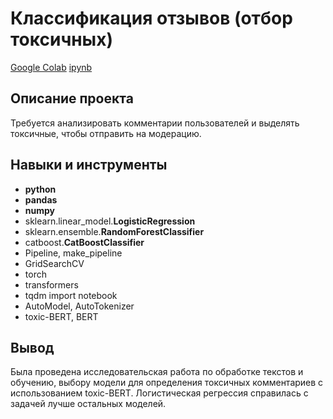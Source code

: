 # Классификация отзывов (отбор токсичных)

[Google Colab](https://drive.google.com/file/d/1EuVKONpoghtmZSUJZwy9x63ea8aha6G6/view?usp=sharing)    [ipynb](https://github.com/ipd0828/portfolio/blob/main/Project-4/Классификация%20отзывов.ipynb)

## Описание проекта

Требуется анализировать комментарии пользователей и выделять токсичные, чтобы отправить на модерацию.


## Навыки и инструменты

- **python**
- **pandas**
- **numpy**
- sklearn.linear_model.**LogisticRegression**
- sklearn.ensemble.**RandomForestClassifier**
- catboost.**CatBoostClassifier**
- Pipeline, make_pipeline
- GridSearchCV
- torch
- transformers
- tqdm import notebook
- AutoModel, AutoTokenizer
- toxic-BERT, BERT

## Вывод

Была проведена исследовательская работа по обработке текстов и обучению, выбору модели для определения токсичных комментариев с использованием toxic-BERT. Логистическая регрессия справилась с задачей лучше остальных моделей.
